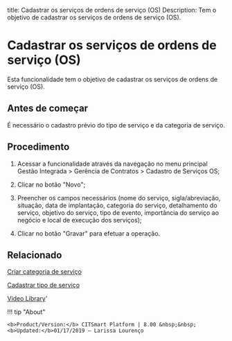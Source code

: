 title: Cadastrar os serviços de ordens de serviço (OS)
Description: Tem o objetivo de cadastrar os serviços de ordens de serviço (OS).
# Cadastrar os serviços de ordens de serviço (OS)

Esta funcionalidade tem o objetivo de cadastrar os serviços de ordens de serviço (OS).

Antes de começar
----------------

É necessário o cadastro prévio do tipo de serviço e da categoria de serviço.

Procedimento
------------

1.  Acessar a funcionalidade através da navegação no menu principal Gestão
    Integrada \> Gerência de Contratos \> Cadastro de Serviços OS;

2.  Clicar no botão "Novo";

3.  Preencher os campos necessários (nome do serviço, sigla/abreviação,
    situação, data de implantação, categoria do serviço, detalhamento do
    serviço, objetivo do serviço, tipo de evento, importância do serviço ao
    negócio e local de execução dos serviços);

4.  Clicar no botão "Gravar" para efetuar a operação.

Relacionado
-----------

[Criar categoria de serviço](/pt-br/citsmart-platform-8/processes/portfolio-and-catalog/configuration/create-service-category.html)

[Cadastrar tipo de serviço](/pt-br/citsmart-platform-8/processes/portfolio-and-catalog/configuration/register-type-of-service.html)


<i class='fa fa-youtube-play  fa-2x' style='color:#97ce17;vertical-align: middle;'> </i> [Video Library](https://www.youtube.com/playlist?list=PLB5qK2uzf2RNUc7XoNAAOyo3Ex5fKM2db)'

!!! tip "About"

    <b>Product/Version:</b> CITSmart Platform | 8.00 &nbsp;&nbsp;
    <b>Updated:</b>01/17/2019 – Larissa Lourenço
